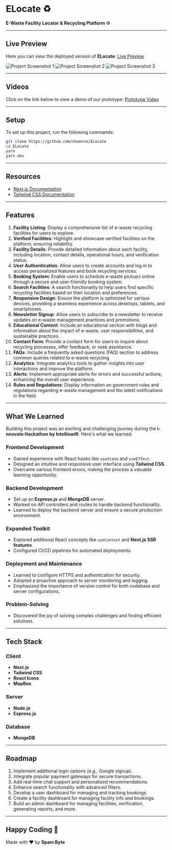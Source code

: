 # ELocate ♻️

**E-Waste Facility Locator & Recycling Platform** ♻️

---

## Live Preview
Here you can view the deployed version of **ELocate**: [Live Preview](#)

![Project Screenshot 1](https://github.com/user-attachments/assets/43286efe-f17e-4f7f-b96f-668ec5beffe2)
![Project Screenshot 2](https://github.com/user-attachments/assets/c088a72d-5c38-4533-8a4d-772b301dfb47)
![Project Screenshot 3](https://github.com/user-attachments/assets/661cd538-045f-4169-a771-bf77fec049c2)



---

## Videos
Click on the link below to view a demo of our prototype: [Prototype Video](#)

---

## Setup
To set up this project, run the following commands:

```bash
git clone https://github.com/shuence/ELocate
cd ELocate
yarn
yarn dev
```

---

## Resources
- [Next.js Documentation](https://nextjs.org/docs)
- [Tailwind CSS Documentation](https://tailwindcss.com/docs)

---

## Features

1. **Facility Listing**: Display a comprehensive list of e-waste recycling facilities for users to explore.
2. **Verified Facilities**: Highlight and showcase verified facilities on the platform, ensuring reliability.
3. **Facility Details**: Provide detailed information about each facility, including location, contact details, operational hours, and verification status.
4. **User Authentication**: Allow users to create accounts and log in to access personalized features and book recycling services.
5. **Booking System**: Enable users to schedule e-waste pickups online through a secure and user-friendly booking system.
6. **Search Facilities**: A search functionality to help users find specific recycling facilities based on their location and preferences.
7. **Responsive Design**: Ensure the platform is optimized for various devices, providing a seamless experience across desktops, tablets, and smartphones.
8. **Newsletter Signup**: Allow users to subscribe to a newsletter to receive updates on e-waste management practices and promotions.
9. **Educational Content**: Include an educational section with blogs and information about the impact of e-waste, user responsibilities, and sustainable practices.
10. **Contact Form**: Provide a contact form for users to inquire about recycling processes, offer feedback, or seek assistance.
11. **FAQs**: Include a frequently asked questions (FAQ) section to address common queries related to e-waste recycling.
12. **Analytics**: Integrate analytics tools to gather insights into user interactions and improve the platform.
13. **Alerts**: Implement appropriate alerts for errors and successful actions, enhancing the overall user experience.
14. **Rules and Regulations**: Display information on government rules and regulations regarding e-waste management and the latest notifications in the field.

---

## What We Learned

Building this project was an exciting and challenging journey during the **i-nnovate Hackathon by Intelliswift**. Here's what we learned:

### Frontend Development
- Gained experience with React hooks like `useState` and `useEffect`.
- Designed an intuitive and responsive user interface using **Tailwind CSS**.
- Overcame various frontend errors, making the process a valuable learning opportunity.

### Backend Development
- Set up an **Express.js** and **MongoDB** server.
- Worked on API controllers and routes to handle backend functionality.
- Learned to deploy the backend server and ensure a secure production environment.

### Expanded Toolkit
- Explored additional React concepts like `useContext` and **Next.js SSR features**.
- Configured CI/CD pipelines for automated deployments.

### Deployment and Maintenance
- Learned to configure HTTPS and authentication for security.
- Adopted a proactive approach to server monitoring and logging.
- Emphasized the importance of version control for both codebase and server configurations.

### Problem-Solving
- Discovered the joy of solving complex challenges and finding efficient solutions.

---

## Tech Stack

### Client
- **Next.js**
- **Tailwind CSS**
- **React Icons**
- **MapBox**

### Server
- **Node.js**
- **Express.js**

### Database
- **MongoDB**

---

## Roadmap

1. Implement additional login options (e.g., Google signup).
2. Integrate popular payment gateways for secure transactions.
3. Add real-time chat support and personalized recommendations.
4. Enhance search functionality with advanced filters.
5. Develop a user dashboard for managing and tracking bookings.
6. Create a facility dashboard for managing facility info and bookings.
7. Build an admin dashboard for managing facilities, verification, generating reports, and more.

---

## Happy Coding 💯
Made with ❤️ by **Spam Byte**
